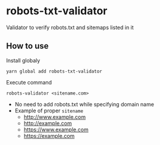 # robots-txt-validator
Validator to verify robots.txt and sitemaps listed in it

## How to use
Install globaly
```
yarn global add robots-txt-validator
```
Execute command
```
robots-validator <sitename.com>
```
- No need to add robots.txt while specifying domain name
- Example of proper `sitename`
  - http://www.example.com
  - http://example.com
  - https://www.example.com
  - https://example.com
